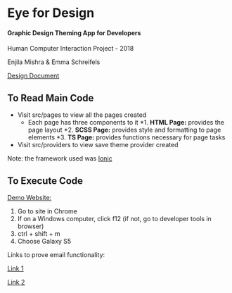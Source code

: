 # Eye for Design
#### Graphic Design Theming App for Developers
Human Computer Interaction Project - 2018

Enjila Mishra & Emma Schreifels

[Design Document](https://github.com/dilEMMA16/hucomm/blob/emmafont/HuComm%20Semester%20Project.pdf)

## To Read Main Code
- Visit src/pages to view all the pages created
  - Each page has three components to it
    *1. **HTML Page:** provides the page layout
    *2. **SCSS Page:** provides style and formatting to page elements
    *3. **TS Page:** provides functions necessary for page tasks
- Visit src/providers to view save theme provider created

Note: the framework used was [Ionic](https://ionicframework.com/)




## To Execute Code
[Demo Website:](https://dilemma16.github.io/hucommlivedemo/index.html)
1. Go to site in Chrome
2. If on a Windows computer, click f12 (if not, go to developer tools in browser)
3. ctrl + shift + m
4. Choose Galaxy S5

Links to prove email functionality:

[Link 1](https://drive.google.com/open?id=1B6SKsE0E8PQvwzloqL_-DSCuLDbay8f6)

[Link 2](https://drive.google.com/open?id=1zvXhsomVcCULuvA-TY1w92nl0ylMewI5)
